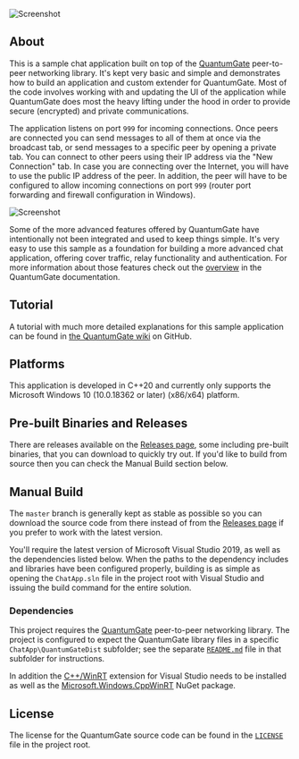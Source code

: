 ![Screenshot](https://github.com/kareldonk/QuantumGate-ChatApp-Sample/blob/master/Screenshots/broadcast_screen.jpg)

## About

This is a sample chat application built on top of the [QuantumGate](https://github.com/kareldonk/QuantumGate) peer-to-peer networking library. It's kept very basic and simple and demonstrates how to build an application and custom extender for QuantumGate. Most of the code involves working with and updating the UI of the application while QuantumGate does most the heavy lifting under the hood in order to provide secure (encrypted) and private communications.

The application listens on port `999` for incoming connections. Once peers are connected you can send messages to all of them at once via the broadcast tab, or send messages to a specific peer by opening a private tab. You can connect to other peers using their IP address via the "New Connection" tab. In case you are connecting over the Internet, you will have to use the public IP address of the peer. In addition, the peer will have to be configured to allow incoming connections on port `999` (router port forwarding and firewall configuration in Windows).

![Screenshot](https://github.com/kareldonk/QuantumGate-ChatApp-Sample/blob/master/Screenshots/private_screen.jpg)

Some of the more advanced features offered by QuantumGate have intentionally not been integrated and used to keep things simple. It's very easy to use this sample as a foundation for building a more advanced chat application, offering cover traffic, relay functionality and authentication. For more information about those features check out the [overview](https://github.com/kareldonk/QuantumGate/wiki/QuantumGate-Overview) in the QuantumGate documentation.

## Tutorial

A tutorial with much more detailed explanations for this sample application can be found in [the QuantumGate wiki](https://github.com/kareldonk/QuantumGate/wiki/Building-a-Chat-Application-using-the-QuantumGate-P2P-Networking-library) on GitHub.

## Platforms

This application is developed in C++20 and currently only supports the Microsoft Windows 10 (10.0.18362 or later) (x86/x64) platform.

## Pre-built Binaries and Releases

There are releases available on the [Releases page](https://github.com/kareldonk/QuantumGate-ChatApp-Sample/releases), some including pre-built binaries, that you can download to quickly try out. If you'd like to build from source then you can check the Manual Build section below.

## Manual Build

The `master` branch is generally kept as stable as possible so you can download the source code from there instead of from the [Releases page](https://github.com/kareldonk/QuantumGate-ChatApp-Sample/releases) if you prefer to work with the latest version.

You'll require the latest version of Microsoft Visual Studio 2019, as well as the dependencies listed below. When the paths to the dependency includes and libraries have been configured properly, building is as simple as opening the `ChatApp.sln` file in the project root with Visual Studio and issuing the build command for the entire solution.

### Dependencies

This project requires the [QuantumGate](https://github.com/kareldonk/QuantumGate) peer-to-peer networking library. The project is configured to expect the QuantumGate library files in a specific `ChatApp\QuantumGateDist` subfolder; see the separate [`README.md`](https://github.com/kareldonk/QuantumGate-ChatApp-Sample/blob/master/ChatApp/QuantumGateDist/README.md) file in that subfolder for instructions.

In addition the [C++/WinRT](https://marketplace.visualstudio.com/items?itemName=CppWinRTTeam.cppwinrt101804264) extension for Visual Studio needs to be installed as well as the [Microsoft.Windows.CppWinRT](https://www.nuget.org/packages/Microsoft.Windows.CppWinRT/) NuGet package. 

## License

The license for the QuantumGate source code can be found in the [`LICENSE`](https://github.com/kareldonk/QuantumGate-ChatApp-Sample/blob/master/LICENSE) file in the project root.
